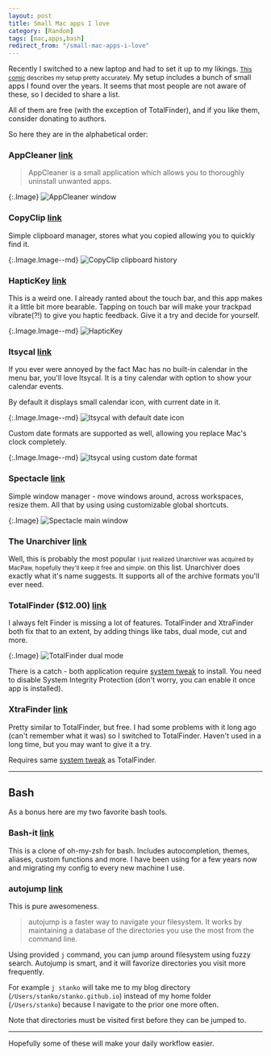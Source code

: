 ```yaml
---
layout: post
title: Small Mac apps I love
category: [Random]
tags: [mac,apps,bash]
redirect_from: "/small-mac-apps-i-love"
---
```


Recently I switched to a new laptop and had to set it up
<label class="SideNote-trigger">
to my likings.
</label>
<small class="SideNote">
[This comic](https://xkcd.com/1806/) describes my setup pretty accurately.
</small>
My setup includes a bunch of small apps I found over the years.
It seems that most people are not aware of these,
so I decided to share a list.

All of them are free (with the exception of TotalFinder),
and if you like them, consider donating to authors.

<!--more-->

So here they are in the alphabetical order:

### AppCleaner <span class="Small">[link](https://freemacsoft.net/appcleaner/)</span>

> AppCleaner is a small application which allows you to thoroughly uninstall unwanted apps.

{:.Image}
![AppCleaner window](/public/img/mac-utils/appcleaner.png)


### CopyClip <span class="Small">[link](https://itunes.apple.com/us/app/copyclip-clipboard-history-manager/id595191960)</span>

Simple clipboard manager, stores what you copied allowing you to quickly find it.

{:.Image.Image--md}
![CopyClip clipboard history](/public/img/mac-utils/copyclip.png)

### HapticKey <span class="Small">[link](https://github.com/niw/HapticKey)</span>

This is a weird one.
I already ranted about the touch bar, and this app makes it a little bit more bearable.
Tapping on touch bar will make your trackpad vibrate(?!) to give you haptic feedback.
Give it a try and decide for yourself.

{:.Image.Image--md}
![HapticKey](/public/img/mac-utils/haptickey.png)

### Itsycal <span class="Small">[link](https://www.mowglii.com/itsycal/)</span>

If you ever were annoyed by the fact Mac has no built-in calendar in the menu bar, you'll love Itsycal.
It is a tiny calendar with option to show your calendar events.

By default it displays small calendar icon, with current date in it.

{:.Image.Image--md}
![Itsycal with default date icon](/public/img/mac-utils/itsycal-icon.png)

Custom date formats are supported as well, allowing you replace Mac's clock completely.

{:.Image.Image--md}
![Itsycal using custom date format](/public/img/mac-utils/itsycal.png)


### Spectacle <span class="Small">[link](https://www.spectacleapp.com/)</span>

Simple window manager - move windows around, across workspaces, resize them.
All that by using using customizable global shortcuts.

{:.Image}
![Spectacle main window](/public/img/mac-utils/spectacle.png)

### The Unarchiver <span class="Small">[link](https://theunarchiver.com/)</span>

Well, this is probably the
<label class="SideNote-trigger">
most popular
</label>
<small class="SideNote">
I just realized Unarchiver was acquired by MacPaw,
hopefully they'll keep it free and simple.
</small>
on this list.
Unarchiver does exactly what it's name suggests.
It supports all of the archive formats you'll ever need.

### TotalFinder ($12.00) <span class="Small">[link](https://totalfinder.binaryage.com/)</span>

I always felt Finder is missing a lot of features.
TotalFinder and XtraFinder both fix that to an extent,
by adding things like tabs, dual mode, cut and more.

{:.Image}
![TotalFinder dual mode](/public/img/mac-utils/totalfinder.png)

There is a catch - both application require [system tweak](https://totalfinder.binaryage.com/sip)
to install. You need to disable System Integrity Protection
(don't worry, you can enable it once app is installed).

### XtraFinder <span class="Small">[link](https://www.trankynam.com/xtrafinder/)</span>

Pretty similar to TotalFinder, but free. I had some problems with it long ago
(can't remember what it was) so I switched to TotalFinder.
Haven't used in a long time, but you may want to give it a try.

Requires same [system tweak](https://www.trankynam.com/xtrafinder/sip.html) as TotalFinder.

---

## Bash

As a bonus here are my two favorite bash tools.

### Bash-it <span class="Small">[link](https://github.com/Bash-it/bash-it)</span>

This is a clone of oh-my-zsh for bash. Includes autocompletion, themes, aliases, custom functions and more.
I have been using for a few years now and migrating my config to every new machine I use.

### autojump <span class="Small">[link](https://github.com/wting/autojump)</span>

This is pure awesomeness.

> autojump is a faster way to navigate your filesystem. It works by maintaining a database of the directories you use the most from the command line.

Using provided `j` command, you can jump around filesystem using fuzzy search.
Autojump is smart, and it will favorize directories you visit more frequently.

For example `j stanko` will take me to my blog directory (`/Users/stanko/stanko.github.io`)
instead of my home folder (`/Users/stanko`) because I navigate to the prior one more often.

Note that directories must be visited first before they can be jumped to.

---

Hopefully some of these will make your daily workflow easier.
